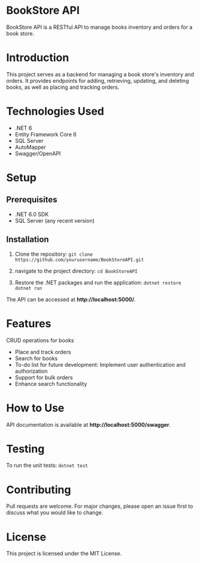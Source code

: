 # BookStore API
BookStore API is a RESTful API to manage books inventory and orders for a book store.

# Introduction
This project serves as a backend for managing a book store's inventory and orders. It provides endpoints for adding, retrieving, updating, and deleting books, as well as placing and tracking orders.

# Technologies Used
- .NET 6
- Entity Framework Core 6
- SQL Server
- AutoMapper
- Swagger/OpenAPI

# Setup
## Prerequisites
- .NET 6.0 SDK
- SQL Server (any recent version)

## Installation
1. Clone the repository:
`git clone https://github.com/yourusername/BookStoreAPI.git`

2. navigate to the project directory:
`cd BookStoreAPI`

3. Restore the .NET packages and run the application:
`dotnet restore`
`dotnet run`

The API can be accessed at **http://localhost:5000/**.

# Features
CRUD operations for books
- Place and track orders
- Search for books
- To-do list for future development:
Implement user authentication and authorization
- Support for bulk orders
- Enhance search functionality

# How to Use
API documentation is available at **http://localhost:5000/swagger**.

# Testing
To run the unit tests:
`dotnet test`

# Contributing
Pull requests are welcome. For major changes, please open an issue first to discuss what you would like to change.

# License
This project is licensed under the MIT License.

